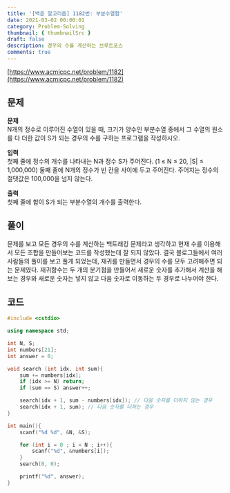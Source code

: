 ```yaml
---
title: '[백준 알고리즘] 1182번: 부분수열합'
date: 2021-03-02 00:00:01
category: Problem-Solving
thumbnail: { thumbnailSrc }
draft: false
description: 경우의 수를 계산하는 브루트포스
comments: true
---
```


[https://www.acmicpc.net/problem/1182](https://www.acmicpc.net/problem/1182)

## 문제

**문제**<br>
N개의 정수로 이루어진 수열이 있을 때, 크기가 양수인 부분수열 중에서 그 수열의 원소를 다 더한 값이 S가 되는 경우의 수를 구하는 프로그램을 작성하시오.

**입력**<br>
첫째 줄에 정수의 개수를 나타내는 N과 정수 S가 주어진다. (1 ≤ N ≤ 20, |S| ≤ 1,000,000) 둘째 줄에 N개의 정수가 빈 칸을 사이에 두고 주어진다. 주어지는 정수의 절댓값은 100,000을 넘지 않는다.

**출력**<br>
첫째 줄에 합이 S가 되는 부분수열의 개수를 출력한다.

## 풀이

문제를 보고 모든 경우의 수를 계산하는 백트래킹 문제라고 생각하고 현재 수를 이용해서 모든 조합을 만들어보는 코드를 작성했는데 잘 되지 않았다. 결국 블로그들에서 여러 사람들의 풀이를 보고 풀게 되었는데, 재귀를 만들면서 경우의 수를 모두 고려해주면 되는 문제였다.
재귀함수는 두 개의 분기점을 만들어서 새로운 숫자를 추가해서 계산을 해보는 경우와 새로운 숫자는 넣지 않고 다음 숫자로 이동하는 두 경우로 나누어야 한다.

## 코드

```cpp
#include <cstdio>

using namespace std;

int N, S;
int numbers[21];
int answer = 0;

void search (int idx, int sum){
    sum += numbers[idx];
    if (idx >= N) return;
    if (sum == S) answer++;

    search(idx + 1, sum - numbers[idx]); // 다음 숫자를 더하지 않는 경우
    search(idx + 1, sum); // 다음 숫자를 더하는 경우
}

int main(){
    scanf("%d %d", &N, &S);

    for (int i = 0 ; i < N ; i++){
        scanf("%d", &numbers[i]);
    }
    search(0, 0);

    printf("%d", answer);
}
```

